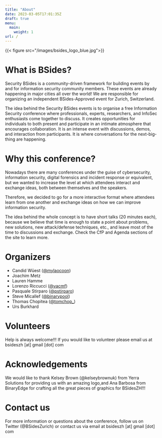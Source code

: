 ```yaml
---
title: "About"
date: 2023-03-05T17:01:35Z
draft: true
menu:
  main:
    weight: 1
url: /
---
```


{{< figure src="/images/bsides_logo_blue.jpg">}}

# What is BSides?

Security BSides is a community-driven framework for building events by and for information security community members. These events are already happening in major cities all over the world! We are responsible for organizing an independent BSides-Approved event for Zurich, Switzerland.

The idea behind the Security BSides events is to organise a free Information Security conference where professionals, experts, researchers, and InfoSec enthusiasts come together to discuss. It creates opportunities for individuals to both present and participate in an intimate atmosphere that encourages collaboration. It is an intense event with discussions, demos, and interaction from participants. It is where conversations for the next-big-thing are happening.

# Why this conference?
Nowadays there are many conferences under the guise of cybersecurity, information security, digital forensics and incident response or equivalent, but we wanted to increase the level at which attendees interact and exchange ideas, both between themselves and the speakers.

Therefore, we decided to go for a more interactive format where attendees learn from one another and exchange ideas on how we can improve information security.

The idea behind the whole concept is to have short talks (20 minutes each), because we believe that time is enough to state a point about problems, new solutions, new attack/defense techniques, etc., and leave most of the time to discussions and exchange. Check the CfP and Agenda sections of the site to learn more.

# Organizers
* Candid Wüest  ([@mylaocoon](https://twitter.com/mylaocoon))
* Joachim Metz
* Lauren Hamme
* Lorenzo Riccucci  ([@vacmf](https://twitter.com/vacmf))
* Pasquale Stirparo  ([@pstirparo](https://twitter.com/pstirparo))
* Steve Micallef  ([@binarypool](https://twitter.com/binarypool))
* Thomas Chopitea  ([@tomchop_](https://twitter.com/tomchop_))
* Urs Burkhard

# Volunteers
Help is always welcome!!!
If you would like to volunteer please email us at bsideszh [at] gmail [dot] com

# Acknowledgements
We would like to thank Kelsey Brown (@kelseybrownuk) from Yerra Solutions for providing us with an amazing logo,and Ana Barbosa from BinaryEdge for crafting all the great pieces of graphics for BSidesZH!!!

# Contact us

For more information or questions about the conference, follow us on Twitter (@BSidesZurich) or contact us via email at bsideszh [at] gmail [dot] com
